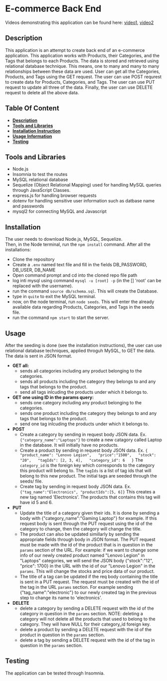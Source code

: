# E-commerce Back End
Videos demonstrating this application can be found here: [video1](https://drive.google.com/file/d/1b_f3K_V0reasDn8BiFt-HUUed1ksJ5Vq/view), [video2](https://drive.google.com/file/d/1FGsRde95erc8_AM7SDkjCWXPqkFaIdjG/view)

## Description 
This application is an attempt to create back end of an e-commerce application. This application works with Products, their Categories, and the Tags that belongs to each Products. The data is stored and retrieved using relational database technique. This means, one to many and many to many relationships between these data are used. User can get all the Categories, Products, and Tags using the GET request. The user can use POST requrest to create data for Products, Categories, and Tags. The user can use PUT request to update all three of the data. Finally, the user can use DELETE request to delete all the above data.

## Table Of Content
- **[Description](#description)**
- **[Tools and Libraries](#tools-and-libraries)**
- **[Installation Instruction](#installation)**
- **[Usage Information](#usage)**
- **[Testing](#testing)**

## Tools and Libraries
- Node.js
- Insomnia to test the routes
- MySQL relational database
- Sequelize (Object Relational Mapping) used for handling MySQL queries through JavaScript Classes.
- express.js for handling browser requests
- dotenv for handling sensitive user information such as datbase name and passwords
- mysql2 for connecting MySQL and Javascript

## Installation
The user needs to download Node.js, MySQL, Sequelize.  
Then, in the Node terminal, run the `npm install` command. After all the installations:  

- Clone the repository
- Create a `.env` named text file and fill in the fields DB_PASSWORD, DB_USER, DB_NAME
- Open command prompt and cd into the cloned repo file path
- log inti mysql using command `mysql -u [root] -p` (in the [] 'root' can be replaced with the username).
- run the command `source db/schema.sql`. This will create the Database.
- type in `quite` to exit the MySQL terminal.
- now, on the node terminal, run `node seeds`. This will enter the already available data regarding Products, Categories, and Tags in the seeds file.
- run the command `npm start` to start the server.

## Usage
After the seeding is done (see the installation instructions), the user can use relational database techniques, applied throguh MySQL, to GET the data. The data is sent in JSON format.  

- **GET all:**
  - sends all categories including any product belonging to the categories.
  - sends all products including the category they belongs to and any tags that belongs to the product.
  - send all tags inlcuding the products under which it belongs to.
- **GET one using ID in the params query:**
  - sends one category including any product belonging to the categories.
  - sends one product including the category they belongs to and any tags that belongs to the product.
  - send one tag inlcuding the products under which it belongs to.
- **POST**
  - Create a category by sending in request body JSON data. Ex. `{"category_name":"Laptops"}` to create a new catagory called Laptop in the database. It will initially have no products.  
  - Create a product by sending in request body JSON data. Ex. `{  
	"product_name": "Lenovo Legion",  
	"price":"1500",  
	"stock": "20",  
	"tagIds": [2, 3, 4],  
	"category_id": 6  
}`  The `category_id` is the foreign key which corresponds to the category this product will belong to. The `tagIds` is a list of tag ids that will belong to this new product. The initial tags are seeded through the seeds/ file. 
  - Create tag by sending in request body JSON data. Ex. `{"tag_name":"Electronics", "productIds":[5, 6]}` This creates a new tag named 'Electronics'. The products that contains this tag will have id 5 and 6. 
- **PUT**
  - Update the title of a category given their ids. It is done by sending a body with {"category_name":"Gaming Laptop"} for example. If this request body is sent through the PUT request using the id of the category to change, then the category will change the title.  
  - The product can also be updated simillarly by sending the appropriate fields through body in JSON format. The PUT request must be made with the id of the product that is in question in the `params` section of the URL. For example: if we want to change some info of our newly created product named "Lenovo Legion" in "Laptops" categories, we will send the JSON body {"stock":"12", "price": 1700} in the URL with the id of our "Lenovo Legion" in the `params`. This will change the stocks and price data of our product.
  - The title of a tag can be updated if the req body containing the title is sent in a PUT request. The request must be created with the id of the tag in the URL `params` section. For example sending {"tag_name":"electronic"} to our newly created tag in the previous step to change its name to 'electronics'.
- **DELETE**
  - delete a category by sending a DELETE request with the id of the category in question in the `params` section. NOTE: deleting a category will not delete all the products that used to belong to the category. They will have NULL for their category_id foreign key.
  - delete a product by sending a DELETE request with the id of the product in question in the `params` section.
  - delete a tag by sending a DELETE request with the id of the tag in question in the `params` section.

## Testing
The application can be tested through Insomnia. 
 



